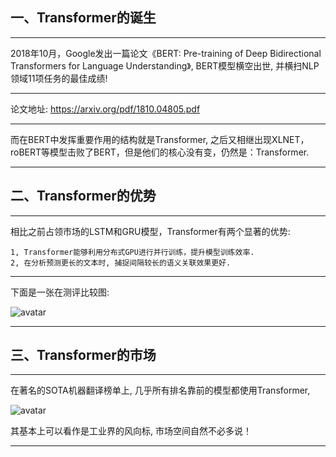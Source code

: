 
## 一、Transformer的诞生

---

2018年10月，Google发出一篇论文《BERT: Pre-training of Deep Bidirectional Transformers for Language Understanding》, BERT模型横空出世, 并横扫NLP领域11项任务的最佳成绩!

---

论文地址: https://arxiv.org/pdf/1810.04805.pdf

---

而在BERT中发挥重要作用的结构就是Transformer, 之后又相继出现XLNET，roBERT等模型击败了BERT，但是他们的核心没有变，仍然是：Transformer.

---

## 二、Transformer的优势

---

相比之前占领市场的LSTM和GRU模型，Transformer有两个显著的优势:

```
1, Transformer能够利用分布式GPU进行并行训练，提升模型训练效率.    
2, 在分析预测更长的文本时, 捕捉间隔较长的语义关联效果更好.   
```

---

下面是一张在测评比较图:   

![avatar](https://tva1.sinaimg.cn/large/e6c9d24ely1h1na29lqxkj20c706waag.jpg)


---

## 三、Transformer的市场

---

在著名的SOTA机器翻译榜单上, 几乎所有排名靠前的模型都使用Transformer,  

![avatar](https://tva1.sinaimg.cn/large/e6c9d24ely1h1na2a3dbrj20w70i2ju0.jpg)

其基本上可以看作是工业界的风向标, 市场空间自然不必多说！


---
